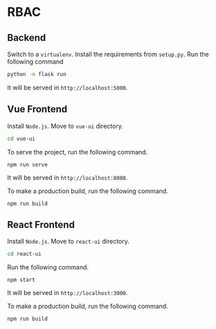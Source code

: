 # RBAC

## Backend
Switch to a `virtualenv`.
Install the requirements from `setup.py`.
Run the following command
```bash
python -m flask run
```
It will be served in `http://localhost:5000`.

## Vue Frontend
Install `Node.js`.
Move to `vue-ui` directory.
```bash
cd vue-ui
```
To serve the project, run the following command.
```npm
npm run serve
```
It will be served in `http://localhost:8080`.

To make a production build, run the following command.
```npm
npm run build
```

## React Frontend
Install `Node.js`.
Move to `react-ui` directory.
```bash
cd react-ui
```
Run the following command.
```npm
npm start
```
It will be served in `http://localhost:3000`.

To make a production build, run the following command.
```npm
npm run build
```
